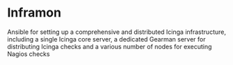 # Inframon
Ansible for setting up a comprehensive and distributed Icinga infrastructure, including a single Icinga core server, a dedicated Gearman server for distributing Icinga checks and a various number of nodes for executing Nagios checks

